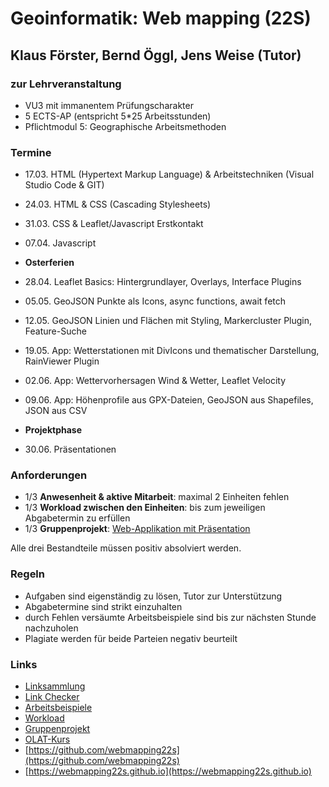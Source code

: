 # Geoinformatik: Web mapping (22S)

## Klaus Förster, Bernd Öggl, Jens Weise (Tutor)

### zur Lehrveranstaltung

* VU3 mit immanentem Prüfungscharakter
* 5 ECTS-AP (entspricht 5*25 Arbeitsstunden)
* Pflichtmodul 5: Geographische Arbeitsmethoden

### Termine

* 17.03. HTML (Hypertext Markup Language) & Arbeitstechniken (Visual Studio Code & GIT)
* 24.03. HTML & CSS (Cascading Stylesheets)
* 31.03. CSS & Leaflet/Javascript Erstkontakt
* 07.04. Javascript

* **Osterferien**

* 28.04. Leaflet Basics: Hintergrundlayer, Overlays, Interface Plugins
* 05.05. GeoJSON Punkte als Icons, async functions, await fetch
* 12.05. GeoJSON Linien und Flächen mit Styling, Markercluster Plugin, Feature-Suche
* 19.05. App: Wetterstationen mit DivIcons und thematischer Darstellung, RainViewer Plugin
* 02.06. App: Wettervorhersagen Wind & Wetter, Leaflet Velocity
* 09.06. App: Höhenprofile aus GPX-Dateien, GeoJSON aus Shapefiles, JSON aus CSV

* **Projektphase**

* 30.06.  Präsentationen

### Anforderungen

* 1/3 **Anwesenheit & aktive Mitarbeit**: maximal 2 Einheiten fehlen
* 1/3 **Workload zwischen den Einheiten**: bis zum jeweiligen Abgabetermin zu erfüllen
* 1/3 **Gruppenprojekt**: [Web-Applikation mit Präsentation](https://webmapping22s.github.io/projects)

Alle drei Bestandteile müssen positiv absolviert werden.

### Regeln

* Aufgaben sind eigenständig zu lösen, Tutor zur Unterstützung
* Abgabetermine sind strikt einzuhalten
* durch Fehlen versäumte Arbeitsbeispiele sind bis zur nächsten Stunde nachzuholen
* Plagiate werden für beide Parteien negativ beurteilt

### Links

* [Linksammlung](https://webmapping22s.github.io/links)
* [Link Checker](https://webmapping22s.github.io/linkchecker.html)
* [Arbeitsbeispiele](https://webmapping22s.github.io/examples)
* [Workload](https://webmapping22s.github.io/workload/index)
* [Gruppenprojekt](https://webmapping22s.github.io/projects)
* [OLAT-Kurs](https://lms.uibk.ac.at/url/RepositoryEntry/5187895382)
* [https://github.com/webmapping22s](https://github.com/webmapping22s)
* [https://webmapping22s.github.io](https://webmapping22s.github.io)

